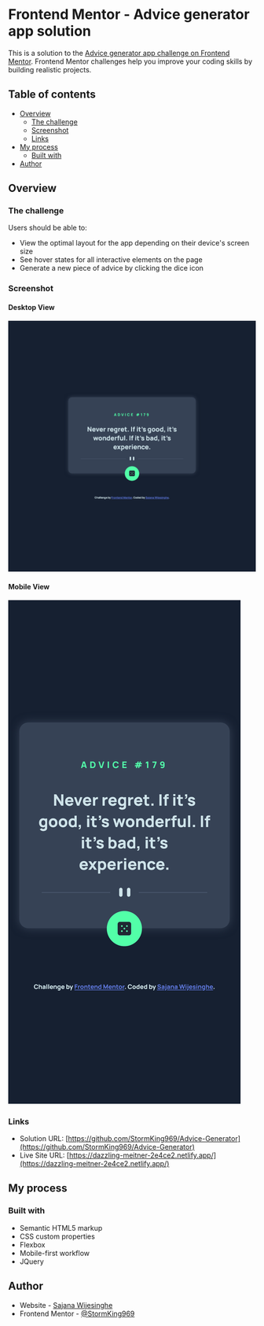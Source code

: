 # Frontend Mentor - Advice generator app solution

This is a solution to the [Advice generator app challenge on Frontend Mentor](https://www.frontendmentor.io/challenges/advice-generator-app-QdUG-13db). Frontend Mentor challenges help you improve your coding skills by building realistic projects.

## Table of contents

- [Overview](#overview)
  - [The challenge](#the-challenge)
  - [Screenshot](#screenshot)
  - [Links](#links)
- [My process](#my-process)
  - [Built with](#built-with)
- [Author](#author)

## Overview

### The challenge

Users should be able to:

  - View the optimal layout for the app depending on their device's screen size
  - See hover states for all interactive elements on the page
  - Generate a new piece of advice by clicking the dice icon


### Screenshot

#### Desktop View
![Desktop View](./screenshots/desktop.png)

#### Mobile View
![Mobile View](./screenshots/mobile.png)


### Links

- Solution URL: [https://github.com/StormKing969/Advice-Generator](https://github.com/StormKing969/Advice-Generator)
- Live Site URL: [https://dazzling-meitner-2e4ce2.netlify.app/](https://dazzling-meitner-2e4ce2.netlify.app/)

## My process

### Built with

- Semantic HTML5 markup
- CSS custom properties
- Flexbox
- Mobile-first workflow
- JQuery

## Author

- Website - [Sajana Wijesinghe](https://sajana-wijesinghe.com/)
- Frontend Mentor - [@StormKing969](https://www.frontendmentor.io/profile/StormKing969)